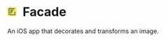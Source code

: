 # <img src="./design/AppIcon.png" width="21px">&ensp;Facade
An iOS app that decorates and transforms an image.
